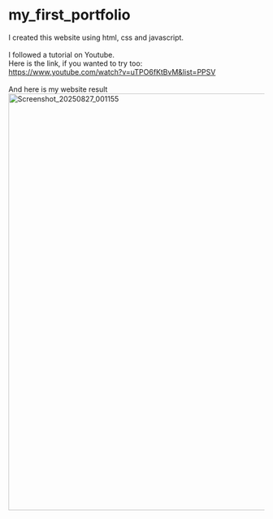 # my_first_portfolio

I created this website using html, css and javascript.
<br><br>
I followed a tutorial on Youtube.<br>
Here is the link, if you wanted to try too:<br>
https://www.youtube.com/watch?v=uTPO6fKtBvM&list=PPSV
<br>
<br>
And here is my website result
<img width="1569" height="821" alt="Screenshot_20250827_001155" src="https://github.com/user-attachments/assets/54e7e35d-ca84-4a51-83cf-0e0c4ee22ae3" />
